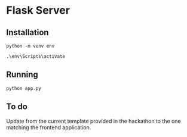# Flask Server
## Installation
```
python -m venv env

.\env\Scripts\activate

```
## Running
```
python app.py
```

## To do
Update from the current template provided in the hackathon to the one matching the frontend application.
